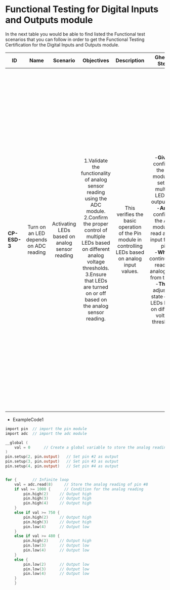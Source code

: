 # Functional Testing for Digital Inputs and Outputs module

In the next table you would be able to find listed the Functional test scenarios that you can follow in order to get the Functional Testing Certification for the Digital Inputs and Outputs module.
  
| ID            | Name                                  | Scenario                                       | Objectives                                                                                                                                                                                                                                                 | Description                                                                                           | Gherkin Steps                                                                                                                                                                                                                                                                                           | Steps                                                                                                                                                                                                                                                                                                                                                                                                                                                                                                                                                                                                                                                                                                                                                                                                                                                               | Expected results                                                                                                                                                                                                                                                                                                                                                                                                                 | Code Example |
| ------------- | :------:                              | :------:                                       | :------:                                                                                                                                                                                                                                                   | :------:                                                                                              | :------:                                                                                                                                                                                                                                                                                                | :------:                                                                                                                                                                                                                                                                                                                                                                                                                                                                                                                                                                                                                                                                                                                                                                                                                                                            | :------:                                                                                                                                                                                                                                                                                                                                                                                                                         | :------:     |
| **CP-ESD-3**  | Turn on an LED depends on ADC reading | Activating LEDs based on analog sensor reading | 1.Validate the functionality of analog sensor reading using the ADC module. <br>2.Confirm the proper control of multiple LEDs based on different analog voltage thresholds.<br>3.Ensure that LEDs are turned on or off based on the analog sensor reading. | This verifies the basic operation of the Pin module in controlling LEDs based on analog input values. | -**Given** I configure the pin module to set up multiple LEDs as output pins <br>-**And** I configure the ADC module to read analog input from a pin <br>-**When** I continuously read the analog input from the pin <br>-**Then** I adjust the state of the LEDs based on different voltage thresholds | 1.**Setup Hardware**: Connect multiple LEDs to the microcontroller's pins, ensuring proper wiring and connections. <br>2.**Configure Pin Module**: Set up the microcontroller environment to include the necessary Pin module for LED control.<br>3.**Configure ADC Module**: Set up the microcontroller environment to include the necessary ADC module for analog sensor reading.<br>4.**Load the Code**: Copy the provided code snippet into the microcontroller's development environment or IDE.<br>5.**Compile/Upload**: Compile the code if necessary and upload it to the microcontroller. Ensure that the upload process completes without errors.<br>6.**Run the Code**: Execute the uploaded code on the microcontroller. This may involve pressing a button or issuing a command, depending on the specific development environment and hardware setup. | 1.**Observe LED Behavior**: LEDs should turn on or off based on the analog sensor reading from the pin selected.<br>2.**Verify Analog Input**: Ensure that the LED states change accurately according to the different voltage thresholds defined in the code.<br>The LEDs should respond appropriately to changes in the analog sensor reading, displaying different combinations of on/off states based on the voltage levels. | ExampleCode1 |

-   ExampleCode1

```v
import pin  // import the pin module
import adc  // import the adc module

__global (
    val = 0      // Create a global variable to store the analog reading
)     
pin.setup(2, pin.output)   // Set pin #2 as output
pin.setup(3, pin.output)   // Set pin #3 as output
pin.setup(4, pin.output)   // Set pin #4 as output


for {       // Infinite loop
    val = adc.read(8)     // Store the analog reading of pin #8
    if val >= 1000 {      // Condition for the analog reading
        pin.high(2)     // Output high
        pin.high(3)     // Output high
        pin.high(4)     // Output high
    }
    else if val >= 750 {
        pin.high(2)     // Output high
        pin.high(3)     // Output high
        pin.low(4)      // Output low
    }
    else if val >= 480 {
        pin.high(2)     // Output high
        pin.low(3)      // Output low
        pin.low(4)      // Output low
    }
    else {
        pin.low(2)      // Output low
        pin.low(3)      // Output low
        pin.low(4)      // Output low  
    }   
    }
```